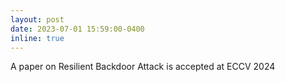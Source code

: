 ```yaml
---
layout: post
date: 2023-07-01 15:59:00-0400
inline: true
---
```


A paper on Resilient Backdoor Attack is accepted at ECCV 2024
